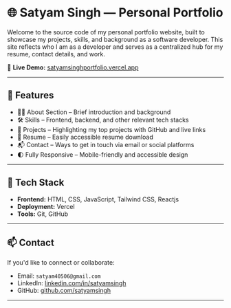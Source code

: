 # 🌐 Satyam Singh — Personal Portfolio

Welcome to the source code of my personal portfolio website, built to showcase my projects, skills, and background as a software developer. This site reflects who I am as a developer and serves as a centralized hub for my resume, contact details, and work.

🔗 **Live Demo:** [satyamsinghportfolio.vercel.app](https://satyamsinghportfolio.vercel.app)

---

## 📌 Features

- 🧑‍💻 About Section – Brief introduction and background  
- 🛠️ Skills – Frontend, backend, and other relevant tech stacks  
- 📁 Projects – Highlighting my top projects with GitHub and live links  
- 📄 Resume – Easily accessible resume download  
- 📬 Contact – Ways to get in touch via email or social platforms  
- 🌓 Fully Responsive – Mobile-friendly and accessible design  

---

## 🚀 Tech Stack

- **Frontend:** HTML, CSS, JavaScript, Tailwind CSS, Reactjs 
- **Deployment:** Vercel  
- **Tools:** Git, GitHub  

---

## 📫 Contact

If you'd like to connect or collaborate:

- Email: `satyam40506@gmail.com`  
- LinkedIn: [linkedin.com/in/satyamsingh](https://www.linkedin.com/in/satyamsingh)  
- GitHub: [github.com/satyamsingh](https://github.com/satyamsingh)  

---

